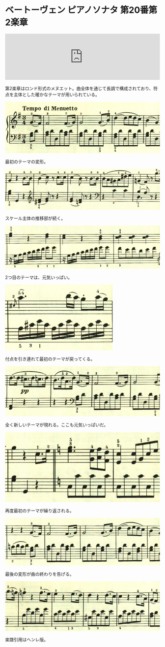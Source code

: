 # ベートーヴェン ピアノソナタ 第20番第2楽章

<iframe allow="autoplay *; encrypted-media *;" frameborder="0" height="150" style="width:100%;max-width:660px;overflow:hidden;background:transparent;" sandbox="allow-forms allow-popups allow-same-origin allow-scripts allow-storage-access-by-user-activation allow-top-navigation-by-user-activation" src="https://embed.music.apple.com/us/album/piano-sonata-no-20-in-g-major-op-49-no-2-ii-rondo-allegro/961808697?i=961809070&app=music"></iframe>

第2楽章はロンド形式のメヌエット。曲全体を通じて長調で構成されており、符点を主体とした暖かなテーマが用いられている。

<img src="937.jpg">

最初のテーマの変形。

<img src="939.jpg">

スケール主体の推移部が続く。

<img src="940.jpg">

2つ目のテーマは、元気いっぱい。

<img src="936.jpg">

付点を引き連れて最初のテーマが戻ってくる。

<img src="938.jpg">

全く新しいテーマが現れる。ここも元気いっぱいだ。

<img src="941.jpg">

再度最初のテーマが繰り返される。

<img src="942.jpg">

最後の変形が曲の終わりを告げる。

<img src="943.jpg">

楽譜引用はヘンレ版。
